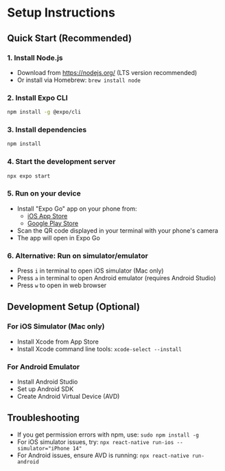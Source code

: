 # Setup Instructions

## Quick Start (Recommended)

### 1. Install Node.js
- Download from https://nodejs.org/ (LTS version recommended)
- Or install via Homebrew: `brew install node`

### 2. Install Expo CLI
```bash
npm install -g @expo/cli
```

### 3. Install dependencies
```bash
npm install
```

### 4. Start the development server
```bash
npx expo start
```

### 5. Run on your device
- Install "Expo Go" app on your phone from:
  - [iOS App Store](https://apps.apple.com/app/expo-go/id982107779)
  - [Google Play Store](https://play.google.com/store/apps/details?id=host.exp.exponent)
- Scan the QR code displayed in your terminal with your phone's camera
- The app will open in Expo Go

### 6. Alternative: Run on simulator/emulator
- Press `i` in terminal to open iOS simulator (Mac only)
- Press `a` in terminal to open Android emulator (requires Android Studio)
- Press `w` to open in web browser

## Development Setup (Optional)

### For iOS Simulator (Mac only)
- Install Xcode from App Store
- Install Xcode command line tools: `xcode-select --install`

### For Android Emulator
- Install Android Studio
- Set up Android SDK
- Create Android Virtual Device (AVD)

## Troubleshooting

- If you get permission errors with npm, use: `sudo npm install -g`
- For iOS simulator issues, try: `npx react-native run-ios --simulator="iPhone 14"`
- For Android issues, ensure AVD is running: `npx react-native run-android`